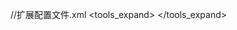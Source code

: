 //扩展配置文件.xml
<tools_expand>
    <aidl tag="TOOL_TEST"
          stub="com.nullpt.toolsservice.manager.IBookManager.Stub"
          binder="com.nullpt.toolsservice.manager.BookManagerService"/>
</tools_expand>